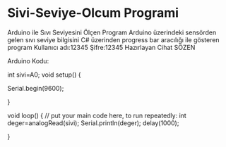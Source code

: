 # Sivi-Seviye-Olcum Programi
 Arduino ile Sıvı Seviyesini Ölçen Program
 Arduino üzerindeki sensörden gelen sıvı seviye bilgisini C# üzerinden progress bar aracılığı ile gösteren program
 Kullanıcı adı:12345 Şifre:12345
Hazırlayan
Cihat SÖZEN



Arduino Kodu:

int sivi=A0;
void setup() {

  Serial.begin(9600);
 
}

void loop() {
  // put your main code here, to run repeatedly:
  int deger=analogRead(sivi);
  Serial.println(deger);
  delay(1000);
  

}
